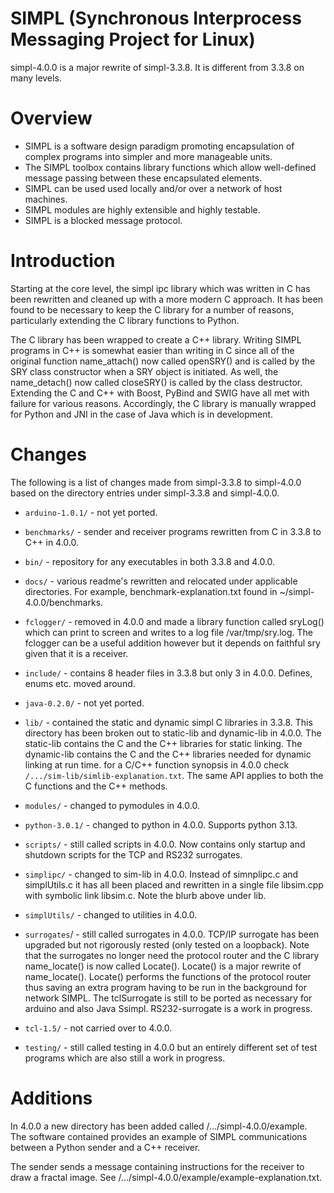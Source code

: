 # SIMPL (Synchronous Interprocess Messaging Project for Linux)

simpl-4.0.0 is a major rewrite of simpl-3.3.8. It is different from 3.3.8 on many levels.

# Overview

- SIMPL is a software design paradigm promoting encapsulation of complex programs into simpler and more manageable units.
- The SIMPL toolbox contains library functions which allow well-defined message passing between these encapsulated elements.
- SIMPL can be used used locally and/or over a network of host machines.
- SIMPL modules are highly extensible and highly testable.
- SIMPL is a blocked message protocol.

# Introduction

Starting at the core level, the simpl ipc library which was written in C has been rewritten and cleaned up with a more modern C approach.
It has been found to be necessary to keep the C library for a number of reasons, particularly extending the C library functions to Python.

The C library has been wrapped to create a C++ library. Writing SIMPL programs in C++ is somewhat easier than writing in C since all of the original function name_attach() now called openSRY() and is called by the SRY class constructor when a SRY object is initiated. As well, the name_detach() now called closeSRY() is called by the class destructor. Extending the C and C++ with Boost, PyBind and SWIG have all met with failure for various reasons. Accordingly, the C library is manually wrapped for Python and JNI in the case of Java which is in development.

# Changes

The following is a list of changes made from simpl-3.3.8 to simpl-4.0.0 based on the directory entries under simpl-3.3.8 and simpl-4.0.0.

- `arduino-1.0.1/` - not yet ported.
- `benchmarks/` - sender and receiver programs rewritten from C in 3.3.8 to C++ in 4.0.0.
- `bin/` - repository for any executables in both 3.3.8 and 4.0.0.
- `docs/` - various readme's rewritten and relocated under applicable directories. For example, benchmark-explanation.txt found in ~/simpl-4.0.0/benchmarks.
- `fclogger/` - removed in 4.0.0 and made a library function called sryLog() which can print to screen and writes to a log file /var/tmp/sry.log. The fclogger can be a useful addition however but it depends on faithful sry given that it is a receiver.
- `include/` - contains 8 header files in 3.3.8 but only 3 in 4.0.0. Defines, enums etc. moved around.
- `java-0.2.0/` - not yet ported.
- `lib/` - contained the static and dynamic simpl C libraries in 3.3.8. This directory has been broken out to static-lib and dynamic-lib in 4.0.0. The static-lib contains the C and the C++ libraries for static linking. The dynamic-lib contains the C and the C++ libraries needed for dynamic linking at run time. for a C/C++ function synopsis in 4.0.0 check `/.../sim-lib/simlib-explanation.txt`. The same API applies to both the C functions and the C++ methods.
- `modules/` - changed to pymodules in 4.0.0.
- `python-3.0.1/` - changed to python in 4.0.0. Supports python 3.13.
- `scripts/` - still called scripts in 4.0.0. Now contains only startup and shutdown scripts for the TCP and RS232 surrogates.
- `simplipc/` - changed to sim-lib in 4.0.0. Instead of simnplipc.c and simplUtils.c it has all been placed and rewritten in a single file libsim.cpp with symbolic link libsim.c. Note the blurb above under lib.
- `simplUtils/` - changed to utilities in 4.0.0.
- `surrogates`/ - still called surrogates in 4.0.0. TCP/IP surrogate has been upgraded but not rigorously rested (only tested on a loopback). Note that the surrogates no longer need the protocol router and the C library name_locate() is now called Locate(). Locate() is a major rewrite of name_locate(). Locate() performs the functions of the protocol router thus saving an extra program having to be run in the background for network SIMPL. The tclSurrogate is still to be ported as necessary for arduino and also Java Ssimpl. RS232-surrogate is a work in progress.

- `tcl-1.5/` - not carried over to 4.0.0.
- `testing/` - still called testing in 4.0.0 but an entirely different set of test programs which are also still a work in progress.

# Additions

In 4.0.0 a new directory has been added called /.../simpl-4.0.0/example. The software contained provides an example of SIMPL communications between a Python sender and a C++ receiver.

The sender sends a message containing instructions for the receiver to draw a fractal image. See /.../simpl-4.0.0/example/example-explanation.txt.
